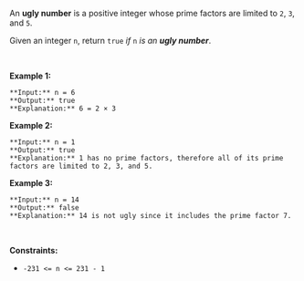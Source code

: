An **ugly number** is a positive integer whose prime factors are limited to `2`, `3`, and `5`.


Given an integer `n`, return `true` *if* `n` *is an **ugly number***.


 


**Example 1:**



```
**Input:** n = 6
**Output:** true
**Explanation:** 6 = 2 × 3

```

**Example 2:**



```
**Input:** n = 1
**Output:** true
**Explanation:** 1 has no prime factors, therefore all of its prime factors are limited to 2, 3, and 5.

```

**Example 3:**



```
**Input:** n = 14
**Output:** false
**Explanation:** 14 is not ugly since it includes the prime factor 7.

```

 


**Constraints:**


* `-231 <= n <= 231 - 1`


